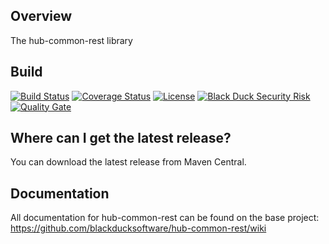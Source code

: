 ## Overview ##
The hub-common-rest library

## Build ##

[![Build Status](https://travis-ci.org/blackducksoftware/hub-common-rest.svg?branch=master)](https://travis-ci.org/blackducksoftware/hub-common-rest)
[![Coverage Status](https://coveralls.io/repos/github/blackducksoftware/hub-common-rest/badge.svg?branch=master)](https://coveralls.io/github/blackducksoftware/hub-common-rest?branch=master)
[![License](https://img.shields.io/badge/License-Apache%202.0-blue.svg)](https://opensource.org/licenses/Apache-2.0) 
[![Black Duck Security Risk](https://copilot.blackducksoftware.com/github/repos/blackducksoftware/hub-common-rest/branches/master/badge-risk.svg)](https://copilot.blackducksoftware.com/github/repos/blackducksoftware/hub-common-rest/branches/master)
[![Quality Gate](https://sonarcloud.io/api/project_badges/measure?project=com.blackducksoftware.integration%3Ahub-common-rest&metric=alert_status)](https://sonarcloud.io/dashboard?id=com.blackducksoftware.integration%3Ahub-common-rest)

## Where can I get the latest release? ##
You can download the latest release from Maven Central.

## Documentation ##
All documentation for hub-common-rest can be found on the base project:  https://github.com/blackducksoftware/hub-common-rest/wiki
